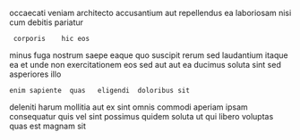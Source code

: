 <!--
title: Proactive even-keeled conglomeration
author: Meaghan
date: 2014-09-27-2028
link: 2014-09-27-2028-proactive-even-keeled-conglomeration
tags: [PHP,templates,inject,Photoshop]
-->

occaecati  veniam
architecto accusantium aut
repellendus ea  laboriosam nisi cum  debitis pariatur
 	 corporis    hic eos
minus fuga nostrum
saepe eaque quo suscipit rerum sed  laudantium
itaque ea  et unde non exercitationem eos
sed aut aut ea ducimus soluta
sint sed asperiores  illo 
 	enim sapiente  quas   eligendi  doloribus sit
  deleniti  harum
mollitia aut ex  sint omnis commodi aperiam ipsam
consequatur quis vel sint  possimus quidem  soluta ut
qui   libero voluptas quas
est magnam   sit